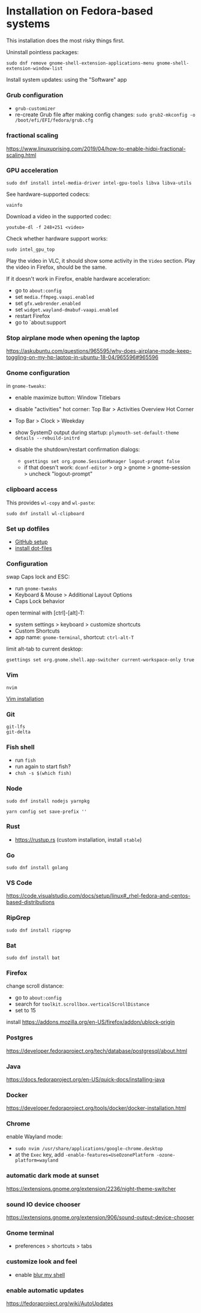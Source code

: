 # Installation on Fedora-based systems

This installation does the most risky things first.

Uninstall pointless packages:

```
sudo dnf remove gnome-shell-extension-applications-menu gnome-shell-extension-window-list
```

Install system updates: using the "Software" app

### Grub configuration

- `grub-customizer`
- re-create Grub file after making config changes: `sudo grub2-mkconfig -o /boot/efi/EFI/fedora/grub.cfg`

### fractional scaling

https://www.linuxuprising.com/2019/04/how-to-enable-hidpi-fractional-scaling.html

### GPU acceleration

```
sudo dnf install intel-media-driver intel-gpu-tools libva libva-utils
```

See hardware-supported codecs:

```
vainfo
```

Download a video in the supported codec:

```
youtube-dl -f 248+251 <video>
```

Check whether hardware support works:

```
sudo intel_gpu_top
```

Play the video in VLC, it should show some activity in the `Video` section.
Play the video in Firefox, should be the same.

If it doesn't work in Firefox, enable hardware acceleration:

- go to `about:config`
- set `media.ffmpeg.vaapi.enabled`
- set `gfx.webrender.enabled`
- set `widget.wayland-dmabuf-vaapi.enabled`
- restart Firefox
- go to `about:support

### Stop airplane mode when opening the laptop

https://askubuntu.com/questions/965595/why-does-airplane-mode-keep-toggling-on-my-hp-laptop-in-ubuntu-18-04/965596#965596

### Gnome configuration

in `gnome-tweaks`:

- enable maximize button: Window Titlebars
- disable "activities" hot corner: Top Bar > Activities Overview Hot Corner
- Top Bar > Clock > Weekday

- show SystemD output during startup: `plymouth-set-default-theme details --rebuild-initrd`
- disable the shutdown/restart confirmation dialogs:
  - `gsettings set org.gnome.SessionManager logout-prompt false`
  - if that doesn't work: `dconf-editor` > org > gnome > gnome-session > uncheck "logout-prompt"

### clipboard access

This provides `wl-copy` and `wl-paste`:

```
sudo dnf install wl-clipboard
```

### Set up dotfiles

- [GitHub setup](github.md)
- [install dot-files](install-dotfiles.md)

### Configuration

swap Caps lock and ESC:

- run `gnome-tweaks`
- Keyboard & Mouse > Additional Layout Options
- Caps Lock behavior

open terminal with [ctrl]-[alt]-T:

- system settings > keyboard > customize shortcuts
- Custom Shortcuts
- app name: `gnome-terminal`, shortcut: `ctrl-alt-T`

limit alt-tab to current desktop:

```
gsettings set org.gnome.shell.app-switcher current-workspace-only true
```

### Vim

```
nvim
```

[Vim installation](vim_installation.md)

### Git

```
git-lfs
git-delta
```

### Fish shell

- run `fish`
- run again to start fish?
- `chsh -s $(which fish)`

### Node

```
sudo dnf install nodejs yarnpkg

yarn config set save-prefix ''
```

### Rust

- https://rustup.rs (custom installation, install `stable`)

### Go

```
sudo dnf install golang
```

### VS Code

https://code.visualstudio.com/docs/setup/linux#_rhel-fedora-and-centos-based-distributions

### RipGrep

```
sudo dnf install ripgrep
```

### Bat

```
sudo dnf install bat
```

### Firefox

change scroll distance:

- go to `about:config`
- search for `toolkit.scrollbox.verticalScrollDistance`
- set to 15

install https://addons.mozilla.org/en-US/firefox/addon/ublock-origin

### Postgres

https://developer.fedoraproject.org/tech/database/postgresql/about.html

### Java

https://docs.fedoraproject.org/en-US/quick-docs/installing-java

### Docker

https://developer.fedoraproject.org/tools/docker/docker-installation.html

### Chrome

enable Wayland mode:

- `sudo nvim /usr/share/applications/google-chrome.desktop`
- at the `Exec` key, add
  `-enable-features=UseOzonePlatform -ozone-platform=wayland`

### automatic dark mode at sunset

https://extensions.gnome.org/extension/2236/night-theme-switcher

### sound IO device chooser

https://extensions.gnome.org/extension/906/sound-output-device-chooser

### Gnome terminal

- preferences > shortcuts > tabs

### customize look and feel

- enable [blur my shell](https://extensions.gnome.org/extension/3193/blur-my-shell)

### enable automatic updates

https://fedoraproject.org/wiki/AutoUpdates
